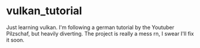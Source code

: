 # vulkan_tutorial
Just learning vulkan.
I'm following a german tutorial by the Youtuber Pilzschaf, but heavily diverting.
The project is really a mess rn, I swear I'll fix it soon.
